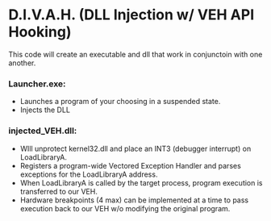# D.I.V.A.H. (DLL Injection w/ VEH API Hooking)
This code will create an executable and dll that work in conjunctoin with one another.

### Launcher.exe:
* Launches a program of your choosing in a suspended state.
* Injects the DLL


### injected_VEH.dll:
* WIll unprotect kernel32.dll and place an INT3 (debugger interrupt) on LoadLibraryA.
* Registers a program-wide Vectored Exception Handler and parses exceptions for the LoadLibraryA address.
* When LoadLibraryA is called by the target process, program execution is transferred to our VEH. 
* Hardware breakpoints (4 max) can be implemented at a time to pass execution back to our VEH w/o modifying the original program.
